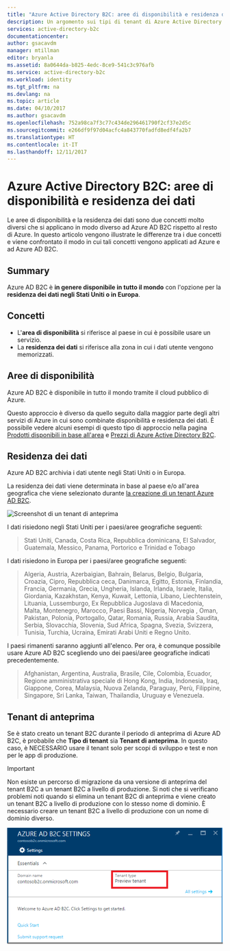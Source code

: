 ```yaml
---
title: "Azure Active Directory B2C: aree di disponibilità e residenza dei dati | Microsoft Docs"
description: Un argomento sui tipi di tenant di Azure Active Directory B2C
services: active-directory-b2c
documentationcenter: 
author: gsacavdm
manager: mtillman
editor: bryanla
ms.assetid: 8a0644da-b825-4edc-8ce9-541c3c976afb
ms.service: active-directory-b2c
ms.workload: identity
ms.tgt_pltfrm: na
ms.devlang: na
ms.topic: article
ms.date: 04/10/2017
ms.author: gsacavdm
ms.openlocfilehash: 752a98ca7f3c77c434de296461790f2cf37e2d5c
ms.sourcegitcommit: e266df9f97d04acfc4a843770fadfd8edf4fa2b7
ms.translationtype: HT
ms.contentlocale: it-IT
ms.lasthandoff: 12/11/2017
---
```

# <a name="azure-active-directory-b2c-region-availability--data-residency"></a>Azure Active Directory B2C: aree di disponibilità e residenza dei dati
Le aree di disponibilità e la residenza dei dati sono due concetti molto diversi che si applicano in modo diverso ad Azure AD B2C rispetto al resto di Azure. In questo articolo vengono illustrate le differenze tra i due concetti e viene confrontato il modo in cui tali concetti vengono applicati ad Azure e ad Azure AD B2C.

## <a name="summary"></a>Summary
Azure AD B2C è **in genere disponibile in tutto il mondo** con l'opzione per la **residenza dei dati negli Stati Uniti o in Europa**.

## <a name="concepts"></a>Concetti
* L'**area di disponibilità** si riferisce al paese in cui è possibile usare un servizio.
* La **residenza dei dati** si riferisce alla zona in cui i dati utente vengono memorizzati.

## <a name="region-availability"></a>Aree di disponibilità
Azure AD B2C è disponibile in tutto il mondo tramite il cloud pubblico di Azure. 

Questo approccio è diverso da quello seguito dalla maggior parte degli altri servizi di Azure in cui sono combinate disponibilità e residenza dei dati. È possibile vedere alcuni esempi di questo tipo di approccio nella pagina [Prodotti disponibili in base all'area](https://azure.microsoft.com/regions/services/) e [Prezzi di Azure Active Directory B2C](https://azure.microsoft.com/pricing/details/active-directory-b2c/).

## <a name="data-residency"></a>Residenza dei dati
Azure AD B2C archivia i dati utente negli Stati Uniti o in Europa.

La residenza dei dati viene determinata in base al paese e/o all'area geografica che viene selezionato durante [la creazione di un tenant Azure AD B2C](active-directory-b2c-get-started.md).

![Screenshot di un tenant di anteprima](./media/active-directory-b2c-reference-tenant-type/data-residency-b2c-tenant.png)

I dati risiedono negli Stati Uniti per i paesi/aree geografiche seguenti:

> Stati Uniti, Canada, Costa Rica, Repubblica dominicana, El Salvador, Guatemala, Messico, Panama, Portorico e Trinidad e Tobago

I dati risiedono in Europa per i paesi/aree geografiche seguenti:

> Algeria, Austria, Azerbaigian, Bahrain, Belarus, Belgio, Bulgaria, Croazia, Cipro, Repubblica ceca, Danimarca, Egitto, Estonia, Finlandia, Francia, Germania, Grecia, Ungheria, Islanda, Irlanda, Israele, Italia, Giordania, Kazakhstan, Kenya, Kuwait, Lettonia, Libano, Liechtenstein, Lituania, Lussemburgo, Ex Repubblica Jugoslava di Macedonia, Malta, Montenegro, Marocco, Paesi Bassi, Nigeria, Norvegia , Oman, Pakistan, Polonia, Portogallo, Qatar, Romania, Russia, Arabia Saudita, Serbia, Slovacchia, Slovenia, Sud Africa, Spagna, Svezia, Svizzera, Tunisia, Turchia, Ucraina, Emirati Arabi Uniti e Regno Unito.

I paesi rimanenti saranno aggiunti all'elenco.  Per ora, è comunque possibile usare Azure AD B2C scegliendo uno dei paesi/aree geografiche indicati precedentemente.

> Afghanistan, Argentina, Australia, Brasile, Cile, Colombia, Ecuador, Regione amministrativa speciale di Hong Kong, India, Indonesia, Iraq, Giappone, Corea, Malaysia, Nuova Zelanda, Paraguay, Perù, Filippine, Singapore, Sri Lanka, Taiwan, Thailandia, Uruguay e Venezuela.

## <a name="preview-tenant"></a>Tenant di anteprima
Se è stato creato un tenant B2C durante il periodo di anteprima di Azure AD B2C, è probabile che **Tipo di tenant** sia **Tenant di anteprima**. In questo caso, è NECESSARIO usare il tenant solo per scopi di sviluppo e test e non per le app di produzione.

> [!IMPORTANT]
> Non esiste un percorso di migrazione da una versione di anteprima del tenant B2C a un tenant B2C a livello di produzione. Si noti che si verificano problemi noti quando si elimina un tenant B2C di anteprima e viene creato un tenant B2C a livello di produzione con lo stesso nome di dominio. È necessario creare un tenant B2C a livello di produzione con un nome di dominio diverso.


![Screenshot di un tenant di anteprima](./media/active-directory-b2c-reference-tenant-type/preview-b2c-tenant.png)
